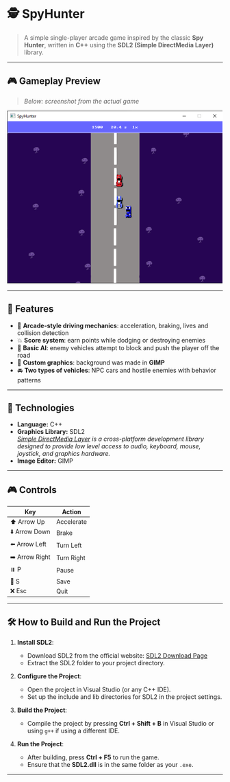 # 🕵️ SpyHunter

> A simple single-player arcade game inspired by the classic **Spy Hunter**, written in **C++** using the **SDL2 (Simple DirectMedia Layer)** library. 

---

## 🎮 Gameplay Preview

> _Below: screenshot from the actual game_

![SpyHunter screenshot](assets/SpyHunter1.png)

---

## 🚗 Features

- 🏁 **Arcade-style driving mechanics**: acceleration, braking, lives and collision detection
- 💥 **Score system**: earn points while dodging or destroying enemies
- 🧠 **Basic AI**: enemy vehicles attempt to block and push the player off the road
- 🎨 **Custom graphics**: background was made in **GIMP**
- 🚘 **Two types of vehicles**: NPC cars and hostile enemies with behavior patterns

---

## 🧪 Technologies

- **Language:** C++
- **Graphics Library:** SDL2  
  _[Simple DirectMedia Layer](https://www.libsdl.org/) is a cross-platform development library designed to provide low level access to audio, keyboard, mouse, joystick, and graphics hardware._
- **Image Editor:** GIMP

---

## 🎮 Controls

| Key              | Action      |
|------------------|-------------|
| ⬆️ Arrow Up      | Accelerate  |
| ⬇️ Arrow Down    | Brake       |
| ⬅️ Arrow Left    | Turn Left   |
| ➡️ Arrow Right   | Turn Right  |
| ⏸️ P             | Pause       |
| 💾 S             | Save        |
| ❌ Esc           | Quit        |


---

## 🛠 How to Build and Run the Project

1. **Install SDL2**:
   - Download SDL2 from the official website: [SDL2 Download Page](https://www.libsdl.org/download-2.0.php)
   - Extract the SDL2 folder to your project directory.

2. **Configure the Project**:
   - Open the project in Visual Studio (or any C++ IDE).
   - Set up the include and lib directories for SDL2 in the project settings.

3. **Build the Project**:
   - Compile the project by pressing **Ctrl + Shift + B** in Visual Studio or using `g++` if using a different IDE.

4. **Run the Project**:
   - After building, press **Ctrl + F5** to run the game.
   - Ensure that the **SDL2.dll** is in the same folder as your `.exe`.

---
